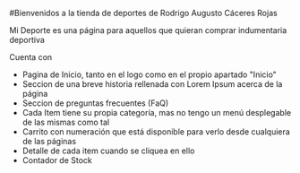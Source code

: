 #Bienvenidos a la tienda de deportes de Rodrigo Augusto Cáceres Rojas

Mi Deporte es una página para aquellos que quieran comprar indumentaria deportiva

Cuenta con 
- Pagina de Inicio, tanto en el logo como en el propio apartado "Inicio"
- Seccion de una breve historia rellenada con Lorem Ipsum acerca de la página
- Seccion de preguntas frecuentes (FaQ)
- Cada Item tiene su propia categoría, mas no tengo un menú desplegable de las mismas como tal
- Carrito con numeración que está disponible para verlo desde cualquiera de las páginas
- Detalle de cada item cuando se cliquea en ello
- Contador de Stock

